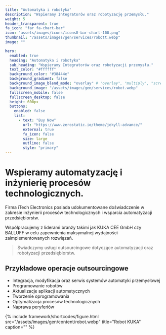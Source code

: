 ```yaml
---
title: "Automatyka i robotyka"
description: "Wspieramy Integratorów oraz robotyzację przemysłu."
weight: 5
header_transparent: true
fa_icon: "far fa-chart-bar"
icon: "assets/images/icons/icons8-bar-chart-100.png"
thumbnail: "/assets/images/gen/services/robott.webp"
image: ""

hero:
  enabled: true
  heading: "Automatyka i robotyka"
  sub_heading: "Wspieramy Integratorów oraz robotyzacji przemysłu."
  text_color: "#ffffff"
  background_color: "#38444e"
  background_gradient: false
  background_image_blend_mode: "overlay" # "overlay", "multiply", "screen"
  background_image: "/assets/images/gen/services/robot.webp"
  fullscreen_mobile: false
  fullscreen_desktop: false
  height: 600px
  buttons:
    enabled: false
    list:
      - text: "Buy Now"
        url: "https://www.zerostatic.io/theme/jekyll-advance/"
        external: true
        fa_icon: false
        size: large
        outline: false
        style: "primary"
---
```


# Wspieramy automatyzację i inżynierię procesów technologicznych.

Firma iTech Electronics posiada udokumentowane doświadczenie w zakresie inżynierii procesów technologicznych i wsparcia automatyzacji przedsiębiorstw.

Współpracujemy z liderami branży takimi jak KUKA CEE GmbH czy BALLUFF w celu zapewnienia maksymalnej wydajności zaimplementowanych rozwiązań.

> Świadczymy usługi outsourcingowe dotyczące automatyzacji oraz robotyzacji przedsiębiorstw.

## Przykładowe operacje outsourcingowe

- Integracja, modyfikacja oraz serwis systemów automatyki przemysłowej
- Programowanie robotów
- Aktualizacje aplikacji automatycznych
- Tworzenie oprogramowania
- Optymalizacja procesów technologicznych
- Naprawa peryferiów 


{% include framework/shortcodes/figure.html src="/assets/images/gen/content/robot.webp" title="Robot KUKA" caption="" %}

